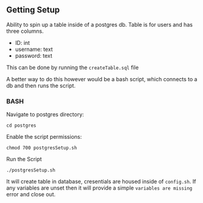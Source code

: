 ## Getting Setup

Ability to spin up a table inside of a postgres db. Table is for users and has three columns.

- ID: int
- username: text
- password: text

This can be done by running the `createTable.sql` file

A better way to do this however would be a bash script, which connects to a db and then runs the script.

### BASH

Navigate to postgres directory:

`cd postgres`

Enable the script permissions:

`chmod 700 postgresSetup.sh`

Run the Script

`./postgresSetup.sh`

It will create table in database, cresentials are housed inside of `config.sh`. If any variables are unset then it will provide a simple `variables are missing` error and close out.
